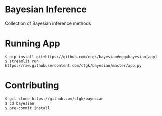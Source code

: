 # Bayesian Inference

Collection of Bayesian inference methods

# Running App

```
$ pip install git+https://github.com/ctgk/bayesian#egg=bayesian[app]
$ streamlit run https://raw.githubusercontent.com/ctgk/bayesian/master/app.py
```

# Contributing

```bash
$ git clone https://github.com/ctgk/bayesian
$ cd bayesian
$ pre-commit install
```
